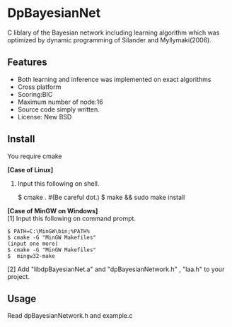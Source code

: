 ﻿DpBayesianNet
=============

C liblary of the Bayesian network including learning algorithm which was optimized by dynamic programming of Silander and Myllymaki(2006).   

## Features
* Both learning and inference was implemented on exact algorithms
* Cross platform
* Scoring:BIC
* Maximum number of node:16
* Source code simply written.
* License: New BSD  


## Install
You require cmake

**[Case of Linux]**  
1. Input this following on shell.  

    $ cmake .     #(Be careful dot.)
    $ make && sudo make install

**[Case of MinGW on Windows]**  
[1] Input this following on command prompt.

    $ PATH=C:\MinGW\bin;%PATH%
    $ cmake -G "MinGW Makefiles"
    (input one more)
    $ cmake -G "MinGW Makefiles"
    $  mingw32-make

[2] Add "libdpBayesianNet.a" and "dpBayesianNetwork.h" , "laa.h" to your project.

## Usage
Read dpBayesianNetwork.h and example.c
